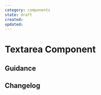 ```yaml
---
category: components
state: draft
created: 
updated: 
---
```


# Textarea Component

## Guidance

## Changelog
